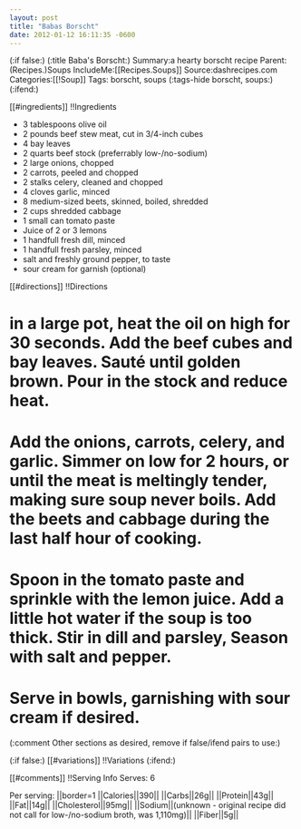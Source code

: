 ```yaml
---
layout: post
title: "Babas Borscht"
date: 2012-01-12 16:11:35 -0600
---
```

(:if false:)
(:title Baba's Borscht:)
Summary:a hearty borscht recipe
Parent:(Recipes.)Soups
IncludeMe:[[Recipes.Soups]]
Source:dashrecipes.com
Categories:[[!Soup]]
Tags: borscht, soups
(:tags-hide borscht, soups:)
(:ifend:)


[[#ingredients]]
!!Ingredients
* 3 tablespoons olive oil
* 2 pounds beef stew meat, cut in 3/4-inch cubes
* 4 bay leaves
* 2 quarts beef stock (preferrably low-/no-sodium)
* 2 large onions, chopped
* 2 carrots, peeled and chopped
* 2 stalks celery, cleaned and chopped
* 4 cloves garlic, minced
* 8 medium-sized beets, skinned, boiled, shredded
* 2 cups shredded cabbage
* 1 small can tomato paste
* Juice of 2 or 3 lemons
* 1 handfull fresh dill, minced
* 1 handfull fresh parsley, minced
* salt and freshly ground pepper, to taste
* sour cream for garnish (optional)

[[#directions]]
!!Directions
# in a large pot, heat the oil on high for 30 seconds. Add the beef cubes and bay leaves. Saut&eacute; until golden brown. Pour in the stock and reduce heat.

# Add the onions, carrots, celery, and garlic. Simmer on low for 2 hours, or until the meat is meltingly tender, making sure soup never boils. Add the beets and cabbage during the last half hour of cooking.

# Spoon in the tomato paste and sprinkle with the lemon juice. Add a little hot water if the soup is too thick. Stir in dill and parsley, Season with salt and pepper.

# Serve in bowls, garnishing with sour cream if desired.

(:comment         Other sections as desired, remove if false/ifend pairs  to use:)

(:if false:)
[[#variations]]
!!Variations
(:ifend:)

[[#comments]]
!!Serving Info
Serves: 6

Per serving:
||border=1 
||Calories||390||
||Carbs||26g||
||Protein||43g||
||Fat||14g||
||Cholesterol||95mg||
||Sodium||(unknown - original recipe did not call for low-/no-sodium broth, was 1,110mg)||
||Fiber||5g||

